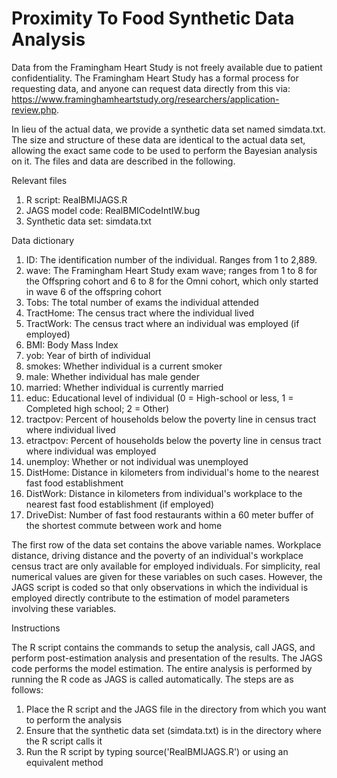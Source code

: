 # Proximity To Food Synthetic Data Analysis

Data from the Framingham Heart Study is not freely available due to patient confidentiality. The Framingham Heart Study has a formal process for requesting data, and anyone can request data directly from this via: https://www.framinghamheartstudy.org/researchers/application-review.php.  

In lieu of the actual data, we provide a synthetic data set named simdata.txt. The size and structure of these data are identical to the actual data set, allowing the exact same code to be used to perform the Bayesian analysis on it. The files and data are described in the following.

Relevant files

 1) R script: RealBMIJAGS.R
 2) JAGS model code: RealBMICodeIntIW.bug
 3) Synthetic data set: simdata.txt

Data dictionary

 1) ID: The identification number of the individual. Ranges from 1 to 2,889.
 2) wave: The Framingham Heart Study exam wave; ranges from 1 to 8 for the Offspring cohort and 6 to 8 for the Omni cohort, which only started in wave 6 of the offspring cohort
 3) Tobs: The total number of exams the individual attended
 4) TractHome: The census tract where the individual lived
 5) TractWork: The census tract where an individual was employed (if employed)
 6) BMI: Body Mass Index
 7) yob: Year of birth of individual
 8) smokes: Whether individual is a current smoker
 9) male: Whether individual has male gender
 10) married: Whether individual is currently married
 11) educ: Educational level of individual (0 = High-school or less, 1 = Completed high school; 2 = Other)
 12) tractpov: Percent of households below the poverty line in census tract where individual lived
 13) etractpov: Percent of households below the poverty line in census tract where individual was employed
 14) unemploy: Whether or not individual was unemployed
 15) DistHome: Distance in kilometers from individual's home to the nearest fast food establishment
 16) DistWork: Distance in kilometers from individual's workplace to the nearest fast food establishment (if employed)
 17) DriveDist: Number of fast food restaurants within a 60 meter buffer of the shortest commute between work and home

The first row of the data set contains the above variable names. Workplace distance, driving distance and the poverty of an individual's workplace census tract are only available for employed individuals. For simplicity, real numerical values are given for these variables on such cases. However, the JAGS script is coded so that only observations in which the individual is employed directly contribute to the estimation of model parameters involving these variables.

Instructions

The R script contains the commands to setup the analysis, call JAGS, and perform post-estimation analysis and presentation of the results. The JAGS code performs the model estimation. The entire analysis is performed by running the R code as JAGS is called automatically. The steps are as follows:
 1) Place the R script and the JAGS file in the directory from which you want to perform the analysis
 2) Ensure that the synthetic data set (simdata.txt) is in the directory where the R script calls it
 3) Run the R script by typing source('RealBMIJAGS.R') or using an equivalent method
